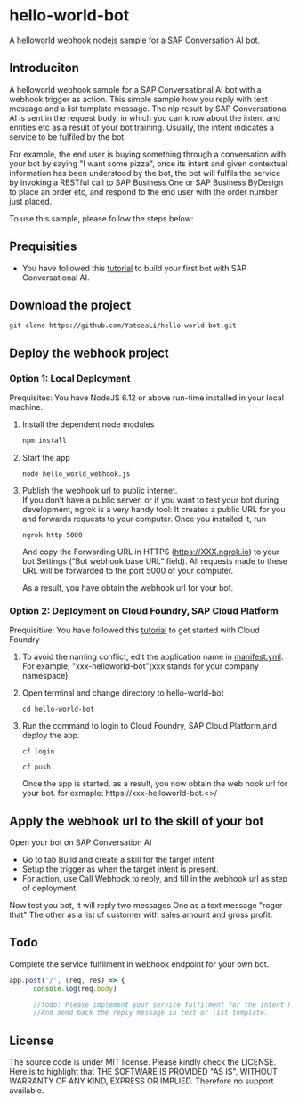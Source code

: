 # hello-world-bot
A helloworld webhook nodejs sample for a SAP Conversation AI bot.

## Introduciton
A helloworld webhook sample for a SAP Conversational AI bot with a webhook trigger as action. This simple sample how you reply with text message and a list template message. The nlp result by 
SAP Conversational AI is sent in the request body, in which you can know about the intent and entities etc as a result of your bot training. Usually, the intent indicates a service to be fulfiled by the bot.

For example, the end user is buying something through a conversation with your bot by saying "I want some pizza", once its intent and given contextual information has been understood by the bot, the bot will fulfils the service by invoking a RESTful call to SAP Business One or SAP Business ByDesign to place an order 
etc, and respond to the end user with the order number 
just placed.

To use this sample, please follow the steps below:

## Prequisities
* You have followed this [tutorial](https://recast.ai/blog/build-your-first-bot-with-recast-ai/) to build your first bot with SAP Conversational AI.

## Download the project
```
git clone https://github.com/YatseaLi/hello-world-bot.git
```

## Deploy the webhook project
### Option 1: Local Deployment
Prequisites: You have NodeJS 6.12 or above run-time installed in your local machine.

1. Install the dependent node modules
   ```sh
   npm install
   ```
2. Start the app
    ```
    node hello_world_webhook.js
    ```
3. Publish the webhook url to public internet.
    <br/>If you don’t have a public server, or if you want to test your bot during development, ngrok is a very handy tool: It creates a public URL for you and forwards requests to your computer. Once you installed it, run 
    ```
    ngrok http 5000
    ``` 
    And copy the Forwarding URL in HTTPS (https://XXX.ngrok.io) to your bot Settings (“Bot webhook base URL” field). All requests made to these URL will be forwarded to the port 5000 of your computer.

    As a result, you have obtain the webhook url for your bot.

### Option 2: Deployment on Cloud Foundry, SAP Cloud Platform
Prequisitive: You have followed this [tutorial](https://developers.sap.com/australia/tutorials/hcp-cf-getting-started.html)  to get started with Cloud Foundry

1. To avoid the naming conflict, edit the application name in [manifest.yml](https://github.com/YatseaLi/hello-world-bot/blob/master/hello_world_webhook.js). For example, "xxx-helloworld-bot"(xxx stands for your company namespace)
2. Open terminal and change directory to hello-world-bot
    ```
    cd hello-world-bot
    ```
3. Run the command to login to Cloud Foundry, SAP Cloud Platform,and deploy the app.
    ```
    cf login
    ...
    cf push
    ```

    Once the app is started, as a result, you now obtain the web hook url for your bot. for exmaple: https://xxx-helloworld-bot.<>/

## Apply the webhook url to the skill of your bot
Open your bot on SAP Conversation AI
* Go to tab Build and create a skill for the target intent 
* Setup the trigger as when the target intent is present. 
* For action, use Call Webhook to reply, and fill in the webhook url as step of deployment.

Now test you bot, it will reply two messages 
One as a text message "roger that"
The other as a list of customer with sales amount and gross profit.

## Todo
Complete the service fulfilment in webhook endpoint for your own bot.
```javascript
app.post('/', (req, res) => {
      console.log(req.body)

      //Todo: Please implement your service fulfilment for the intent here
      //And send back the reply message in text or list template.
```

## License
The source code is under MIT license. Please kindly check the LICENSE. Here is to highlight that THE SOFTWARE IS PROVIDED "AS IS", WITHOUT WARRANTY OF ANY KIND, EXPRESS OR IMPLIED. Therefore no support available.
